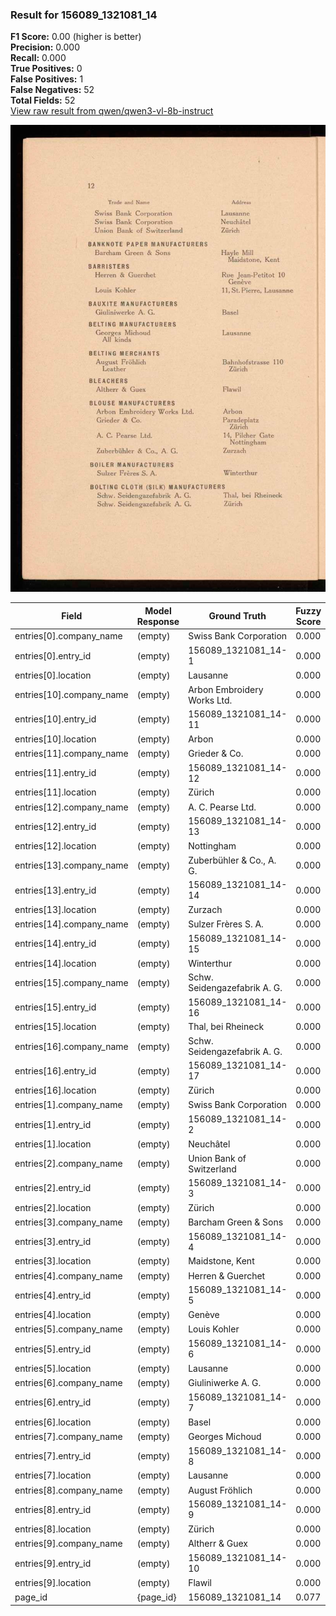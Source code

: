 ### Result for 156089_1321081_14
**F1 Score:** 0.00 (higher is better)<br>**Precision:** 0.000<br>**Recall:** 0.000<br>**True Positives:** 0<br>**False Positives:** 1<br>**False Negatives:** 52<br>**Total Fields:** 52<br>[View raw result from qwen/qwen3-vl-8b-instruct](https://github.com/RISE-UNIBAS/humanities_data_benchmark/blob/main/results/2025-10-28/T0400/request_T0400_156089_1321081_14.json)

<img src="https://github.com/RISE-UNIBAS/humanities_data_benchmark/blob/main/benchmarks/company_lists/images/156089_1321081_14.jpg?raw=true" alt="156089_1321081_14" width="600px">

| Field | Model Response | Ground Truth | Fuzzy Score | Match |
|-------|----------------|--------------|-------------|-------|
| entries[0].company_name | (empty) | Swiss Bank Corporation | 0.000 | ❌ |
| entries[0].entry_id | (empty) | 156089_1321081_14-1 | 0.000 | ❌ |
| entries[0].location | (empty) | Lausanne | 0.000 | ❌ |
| entries[10].company_name | (empty) | Arbon Embroidery Works Ltd. | 0.000 | ❌ |
| entries[10].entry_id | (empty) | 156089_1321081_14-11 | 0.000 | ❌ |
| entries[10].location | (empty) | Arbon | 0.000 | ❌ |
| entries[11].company_name | (empty) | Grieder & Co. | 0.000 | ❌ |
| entries[11].entry_id | (empty) | 156089_1321081_14-12 | 0.000 | ❌ |
| entries[11].location | (empty) | Zürich | 0.000 | ❌ |
| entries[12].company_name | (empty) | A. C. Pearse Ltd. | 0.000 | ❌ |
| entries[12].entry_id | (empty) | 156089_1321081_14-13 | 0.000 | ❌ |
| entries[12].location | (empty) | Nottingham | 0.000 | ❌ |
| entries[13].company_name | (empty) | Zuberbühler & Co., A. G. | 0.000 | ❌ |
| entries[13].entry_id | (empty) | 156089_1321081_14-14 | 0.000 | ❌ |
| entries[13].location | (empty) | Zurzach | 0.000 | ❌ |
| entries[14].company_name | (empty) | Sulzer Frères S. A. | 0.000 | ❌ |
| entries[14].entry_id | (empty) | 156089_1321081_14-15 | 0.000 | ❌ |
| entries[14].location | (empty) | Winterthur | 0.000 | ❌ |
| entries[15].company_name | (empty) | Schw. Seidengazefabrik A. G. | 0.000 | ❌ |
| entries[15].entry_id | (empty) | 156089_1321081_14-16 | 0.000 | ❌ |
| entries[15].location | (empty) | Thal, bei Rheineck | 0.000 | ❌ |
| entries[16].company_name | (empty) | Schw. Seidengazefabrik A. G. | 0.000 | ❌ |
| entries[16].entry_id | (empty) | 156089_1321081_14-17 | 0.000 | ❌ |
| entries[16].location | (empty) | Zürich | 0.000 | ❌ |
| entries[1].company_name | (empty) | Swiss Bank Corporation | 0.000 | ❌ |
| entries[1].entry_id | (empty) | 156089_1321081_14-2 | 0.000 | ❌ |
| entries[1].location | (empty) | Neuchâtel | 0.000 | ❌ |
| entries[2].company_name | (empty) | Union Bank of Switzerland | 0.000 | ❌ |
| entries[2].entry_id | (empty) | 156089_1321081_14-3 | 0.000 | ❌ |
| entries[2].location | (empty) | Zürich | 0.000 | ❌ |
| entries[3].company_name | (empty) | Barcham Green & Sons | 0.000 | ❌ |
| entries[3].entry_id | (empty) | 156089_1321081_14-4 | 0.000 | ❌ |
| entries[3].location | (empty) | Maidstone, Kent | 0.000 | ❌ |
| entries[4].company_name | (empty) | Herren & Guerchet | 0.000 | ❌ |
| entries[4].entry_id | (empty) | 156089_1321081_14-5 | 0.000 | ❌ |
| entries[4].location | (empty) | Genève | 0.000 | ❌ |
| entries[5].company_name | (empty) | Louis Kohler | 0.000 | ❌ |
| entries[5].entry_id | (empty) | 156089_1321081_14-6 | 0.000 | ❌ |
| entries[5].location | (empty) | Lausanne | 0.000 | ❌ |
| entries[6].company_name | (empty) | Giuliniwerke A. G. | 0.000 | ❌ |
| entries[6].entry_id | (empty) | 156089_1321081_14-7 | 0.000 | ❌ |
| entries[6].location | (empty) | Basel | 0.000 | ❌ |
| entries[7].company_name | (empty) | Georges Michoud | 0.000 | ❌ |
| entries[7].entry_id | (empty) | 156089_1321081_14-8 | 0.000 | ❌ |
| entries[7].location | (empty) | Lausanne | 0.000 | ❌ |
| entries[8].company_name | (empty) | August Fröhlich | 0.000 | ❌ |
| entries[8].entry_id | (empty) | 156089_1321081_14-9 | 0.000 | ❌ |
| entries[8].location | (empty) | Zürich | 0.000 | ❌ |
| entries[9].company_name | (empty) | Altherr & Guex | 0.000 | ❌ |
| entries[9].entry_id | (empty) | 156089_1321081_14-10 | 0.000 | ❌ |
| entries[9].location | (empty) | Flawil | 0.000 | ❌ |
| page_id | {page_id} | 156089_1321081_14 | 0.077 | ❌ |
